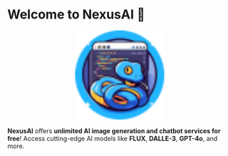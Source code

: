 # Welcome to NexusAI 🚀

<p align="center">
  <a href="https://nexusapi.tech">
    <img src="https://raw.githubusercontent.com/NexusAILab/cdn/main/icon/logo.png" alt="NexusAI Logo" width="200">
  </a>
</p>

**NexusAI** offers **unlimited AI image generation and chatbot services for free**! Access cutting-edge AI models like **FLUX**, **DALLE-3**, **GPT-4o**, and more.
